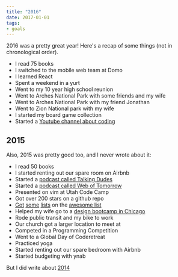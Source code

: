 ```yaml
---
title: "2016"
date: 2017-01-01
tags:
- goals
---
```


2016 was a pretty great year! Here's a recap of some things (not in chronological order).

- I read 75 books
- I switched to the mobile web team at Domo
- I learned React
- Spent a weekend in a yurt
- Went to my 10 year high school reunion
- Went to Arches National Park with some friends and my wife
- Went to Arches National Park with my friend Jonathan
- Went to Zion National park with my wife
- I started my board game collection
- Started a [Youtube channel about coding](https://www.youtube.com/channel/UCk7mzIr-GNMVpc8JcswOCvg)

## 2015

Also, 2015 was pretty good too, and I never wrote about it:

- I read 50 books
- I started renting out our spare room on Airbnb
- Started a [podcast called Talking Dudes](http://www.talkingdudes.com/)
- Started a [podcast called Web of Tomorrow](http://www.weboftomorrowpodcast.com/)
- Presented on vim at Utah Code Camp
- Got over 200 stars on a github repo
- [Got](https://github.com/agarrharr/awesome-macos-screensavers) [some](https://github.com/agarrharr/awesome-static-website-services) [lists](https://github.com/agarrharr/awesome-cli-apps) on the [awesome list](https://github.com/sindresorhus/awesome)
- Helped my wife go to a [design bootcamp in Chicago](http://designation.io/)
- Rode public transit and my bike to work
- Our church got a larger location to meet at
- Competed in a Programming Competition
- Went to a Global Day of Coderetreat
- Practiced yoga
- Started renting out our spare bedroom with Airbnb
- Started budgeting with ynab

But I did write about [2014](/2014/)
